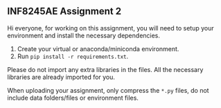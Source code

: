 ## INF8245AE Assignment 2

Hi everyone, for working on this assignment, you will need to setup your environment and install the necessary dependencies.

1. Create your virtual or anaconda/miniconda environment.
2. Run ```pip install -r requirements.txt```.


Please do not import any extra libraries in the files. All the necessary libraries are already imported for you. 

When uploading your assignment, only compress the ```*.py``` files, do not include data folders/files or environment files.